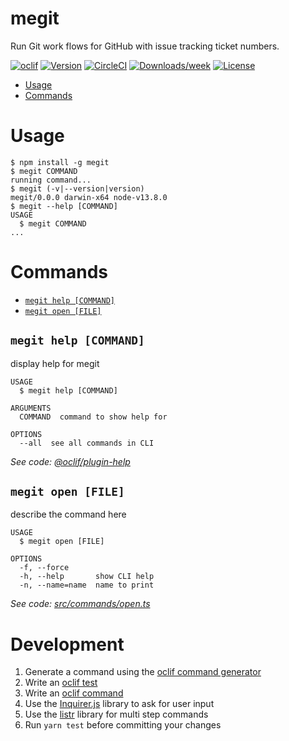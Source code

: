 megit
=====

Run Git work flows for GitHub with issue tracking ticket numbers.

[![oclif](https://img.shields.io/badge/cli-oclif-brightgreen.svg)](https://oclif.io)
[![Version](https://img.shields.io/npm/v/megit.svg)](https://npmjs.org/package/megit)
[![CircleCI](https://circleci.com/gh/greganswer/megit/tree/master.svg?style=shield)](https://circleci.com/gh/greganswer/megit/tree/master)
[![Downloads/week](https://img.shields.io/npm/dw/megit.svg)](https://npmjs.org/package/megit)
[![License](https://img.shields.io/npm/l/megit.svg)](https://github.com/greganswer/megit/blob/master/package.json)

<!-- toc -->
* [Usage](#usage)
* [Commands](#commands)
<!-- tocstop -->
# Usage
<!-- usage -->
```sh-session
$ npm install -g megit
$ megit COMMAND
running command...
$ megit (-v|--version|version)
megit/0.0.0 darwin-x64 node-v13.8.0
$ megit --help [COMMAND]
USAGE
  $ megit COMMAND
...
```
<!-- usagestop -->
# Commands
<!-- commands -->
- [`megit help [COMMAND]`](#megit-help-command)
- [`megit open [FILE]`](#megit-open-file)

## `megit help [COMMAND]`

display help for megit

```
USAGE
  $ megit help [COMMAND]

ARGUMENTS
  COMMAND  command to show help for

OPTIONS
  --all  see all commands in CLI
```

_See code: [@oclif/plugin-help](https://github.com/oclif/plugin-help/blob/v2.2.3/src/commands/help.ts)_

## `megit open [FILE]`

describe the command here

```
USAGE
  $ megit open [FILE]

OPTIONS
  -f, --force
  -h, --help       show CLI help
  -n, --name=name  name to print
```

_See code: [src/commands/open.ts](https://github.com/greganswer/megit/blob/v0.0.0/src/commands/open.ts)_
<!-- commandsstop -->

# Development

1. Generate a command using the [oclif command generator](https://oclif.io/docs/generator_commands)
1. Write an [oclif test](https://oclif.io/docs/testing)
1. Write an [oclif command](https://oclif.io/docs/commands) 
1. Use the [Inquirer.js](https://github.com/SBoudrias/Inquirer.js) library to ask for user input
1. Use the [listr](https://github.com/SamVerschueren/listr) library for multi step commands
1. Run `yarn test` before committing your changes
